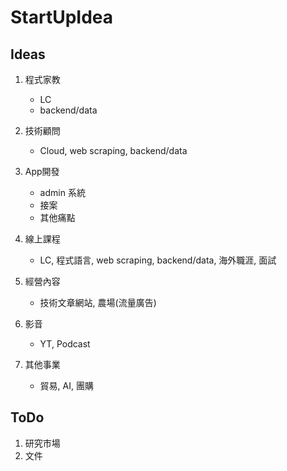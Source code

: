 # StartUpIdea


## Ideas

1. 程式家教
	- LC
	- backend/data

2. 技術顧問
	- Cloud, web scraping, backend/data

3. App開發
	- admin 系統
	- 接案
	- 其他痛點

4. 線上課程
	- LC, 程式語言, web scraping, backend/data, 海外職涯, 面試

5. 經營內容
	- 技術文章網站, 農場(流量廣告)

6. 影音
	- YT, Podcast

7. 其他事業
	- 貿易, AI, 團購


## ToDo

1. 研究市場
2. 文件